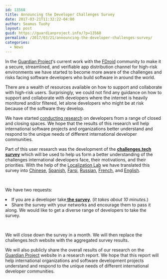 ```yaml
---
id: 13568
title: Announcing the Developer Challenges Survey
date: 2017-03-21T11:32:22-04:00
author: Seamus Tuohy
layout: post
guid: https://guardianproject.info/?p=13568
permalink: /2017/03/21/announcing-the-developer-challenges-survey/
categories:
  - News
---
```

<span style="font-weight: 400">In the </span>[<span style="font-weight: 400">Guardian Project</span>](https://guardianproject.info/)<span style="font-weight: 400">‘s current work with the </span>[<span style="font-weight: 400">FDroid</span>](https://f-droid.org/) <span style="font-weight: 400">community to make it a secure, streamlined, and verifiable app distribution channel for high-risk environments we have started to become more aware of the challenges and risks facing software developers who build software in around the world.</span>

<span style="font-weight: 400">There are a wealth of resources available on how to support and collaborate with high-risk users. Surprisingly, we could not find any guidance on how to support and collaborate with developers where the internet is heavily monitored and/or filtered, let alone developers who might be at risk because of the software they develop.</span>

<span style="font-weight: 400">We have started <a href="https://guardianproject.info/2017/01/26/imagining-the-challenges-of-developers-in-repressive-environments/">conducting research</a> on developers from a range of closed and closing spaces. We hope that the results of this research will help international software projects and organizations better understand and respond to the unique needs of different international developer communities.</span>

<span style="font-weight: 400">Part of this user research was the development of the </span>**[challenges.tech survey](https://challenges.tech/)** <span style="font-weight: 400">which will be used to help us form a better understanding of the challenges international developers face, their motivations, and their priorities. With the help of the </span>[<span style="font-weight: 400">Localization Lab</span>](https://www.localizationlab.org/) <span style="font-weight: 400">we have translated this survey into <a href="https://challenges.tech/?lang=zh">Chinese</a>, <a href="https://challenges.tech/?lang=es">Spanish</a>, <a href="https://challenges.tech/?lang=fa">Farsi</a>, <a href="https://challenges.tech/?lang=ru">Russian</a>, <a href="https://www.challenges.tech/?lang=fr">French</a>, and <a href="https://www.challenges.tech">English</a>.</span>

 

<span style="font-weight: 400">We have two requests:</span>

<li style="font-weight: 400">
  <span style="font-weight: 400">If you are a developer take</span><span style="font-weight: 400"><strong><a href="https://www.challenges.tech/"> the survey</a></strong>.</span><span style="font-weight: 400"> (<em>It takes about 10 minutes.</em>)</span>
</li>
<li style="font-weight: 400">
  <span style="font-weight: 400">Share the survey with your networks and encourage them to pass it along. We would like to get a diverse range of developers to take the survey.</span>
</li>

 

<span style="font-weight: 400">We will close down the survey in a month. We will then replace the challenges.tech website with the aggregated survey results. </span>

<span style="font-weight: 400">We will also publicly share the overall results of our research on the </span>[<span style="font-weight: 400">Guardian Project</span>](https://guardianproject.info/) <span style="font-weight: 400">website in a research report. We hope that this report will help international organizations and software development projects understand and respond to the unique needs of different international developer communities.</span>